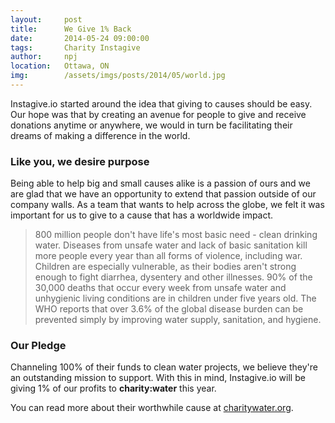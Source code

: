 ```yaml
---
layout:     post
title:      We Give 1% Back
date:       2014-05-24 09:00:00
tags:       Charity Instagive
author:     npj
location:   Ottawa, ON
img:        /assets/imgs/posts/2014/05/world.jpg
---
```


Instagive.io started around the idea that giving to causes should be easy. Our hope was that by creating an avenue for people to give and receive donations anytime or anywhere, we would in turn be facilitating their dreams of making a difference in the world.      

### Like you, we desire purpose
Being able to help big and small causes alike is a passion of ours and we are glad that we have an opportunity to extend that passion outside of our company walls. As a team that wants to help across the globe, we felt it was important for us to give to a cause that has a worldwide impact.

<!-- more -->

> 800 million people don't have life's most basic need - clean drinking water. Diseases from unsafe water and lack of basic sanitation kill more people every year than all forms of violence, including war.  Children are especially vulnerable, as their bodies aren't strong enough to fight diarrhea, dysentery and other illnesses. 90% of the 30,000 deaths that occur every week from unsafe water and unhygienic living conditions are in children under five years old.  The WHO reports that over 3.6% of the global disease burden can be prevented simply by improving water supply, sanitation, and hygiene. 

### Our Pledge
Channeling 100% of their funds to clean water projects, we believe they're an outstanding mission to support. With this in mind, Instagive.io will be giving 1% of our profits to **charity:water** this year.

You can read more about their worthwhile cause at [charitywater.org](http://charitywater.org).